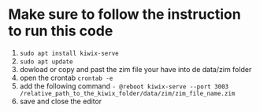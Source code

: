 # Make sure to follow the instruction to run this code

1. `sudo apt install kiwix-serve`
2. `sudo apt update`
3. dowload or copy and past the zim file your have into de data/zim folder
4. open the crontab `crontab -e`
5. add the following command `-	@reboot kiwix-serve --port 3003 /relative_path_to_the_kiwix_folder/data/zim/zim_file_name.zim`
6. save and close the editor

